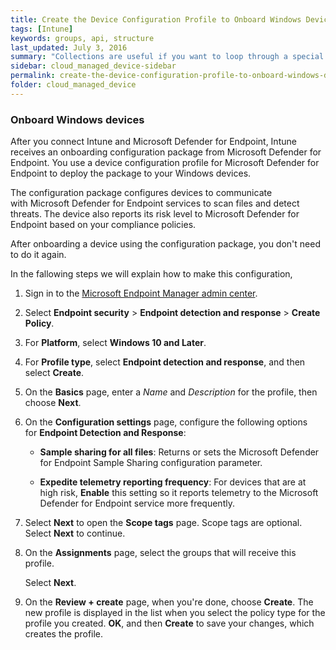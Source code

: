 ```yaml
---
title: Create the Device Configuration Profile to Onboard Windows Devices
tags: [Intune]
keywords: groups, api, structure
last_updated: July 3, 2016
summary: "Collections are useful if you want to loop through a special folder of pages that you make available in a content API. You could also use collections if you have a set of articles that you want to treat differently from the other content, with a different layout or format."
sidebar: cloud_managed_device-sidebar
permalink: create-the-device-configuration-profile-to-onboard-windows-devices.html
folder: cloud_managed_device
---
```



### Onboard Windows devices

After you connect Intune and Microsoft Defender for Endpoint, Intune receives an onboarding configuration package from Microsoft Defender for Endpoint. You use a device configuration profile for Microsoft Defender for Endpoint to deploy the package to your Windows devices.

The configuration package configures devices to communicate with Microsoft Defender for Endpoint services to scan files and detect threats. The device also reports its risk level to Microsoft Defender for Endpoint based on your compliance policies.

After onboarding a device using the configuration package, you don't need to do it again.

In the fallowing steps we will explain how to make this configuration,

1.  Sign in to the [Microsoft Endpoint Manager admin center](https://go.microsoft.com/fwlink/?linkid=2109431).
    
2.  Select **Endpoint security** > **Endpoint detection and response** > **Create Policy**.
    
3.  For **Platform**, select **Windows 10 and Later**.
    
4.  For **Profile type**, select **Endpoint detection and response**, and then select **Create**.
    
5.  On the **Basics** page, enter a _Name_ and _Description_ for the profile, then choose **Next**.
    
6.  On the **Configuration settings** page, configure the following options for **Endpoint Detection and Response**:
    
    *   **Sample sharing for all files**: Returns or sets the Microsoft Defender for Endpoint Sample Sharing configuration parameter.
        
    *   **Expedite telemetry reporting frequency**: For devices that are at high risk, **Enable** this setting so it reports telemetry to the Microsoft Defender for Endpoint service more frequently.
        
7.  Select **Next** to open the **Scope tags** page. Scope tags are optional. Select **Next** to continue.
    
8.  On the **Assignments** page, select the groups that will receive this profile.
    
    Select **Next**.
    
9.  On the **Review + create** page, when you're done, choose **Create**. The new profile is displayed in the list when you select the policy type for the profile you created. **OK**, and then **Create** to save your changes, which creates the profile.